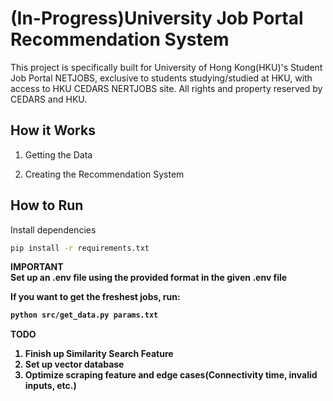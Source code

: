 # (In-Progress)University Job Portal Recommendation System
This project is specifically built for University of Hong Kong(HKU)'s Student Job Portal NETJOBS, exclusive to students studying/studied at HKU, with access to HKU CEDARS NERTJOBS site. All rights and property reserved by CEDARS and HKU.

## How it Works

1. Getting the Data

2. Creating the Recommendation System

## How to Run
Install dependencies
```bash
pip install -r requirements.txt
```
<strong>IMPORTANT<strong>  
Set up an .env file using the provided format in the given .env file  

If you want to get the freshest jobs, run:
```bash
python src/get_data.py params.txt
```

TODO
1. Finish up Similarity Search Feature
2. Set up vector database
3. Optimize scraping feature and edge cases(Connectivity time, invalid inputs, etc.)
